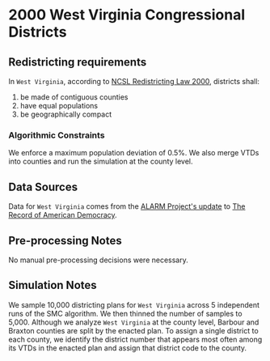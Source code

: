# 2000 West Virginia Congressional Districts

## Redistricting requirements
In ``West Virginia``, according to [NCSL Redistricting Law 2000](https://web.archive.org/web/20041216185957/https://www.senate.mn/departments/scr/redist/red2000/Tab5appx.htm), districts shall:

1. be made of contiguous counties
1. have equal populations
1. be geographically compact

### Algorithmic Constraints
We enforce a maximum population deviation of 0.5%.
We also merge VTDs into counties and run the simulation at the county level.

## Data Sources
Data for ``West Virginia`` comes from the [ALARM Project's update](https://dataverse.harvard.edu/dataset.xhtml?persistentId=doi:10.7910/DVN/ZV5KF3) to [The Record of American Democracy](https://road.hmdc.harvard.edu/).

## Pre-processing Notes
No manual pre-processing decisions were necessary.

## Simulation Notes
We sample 10,000 districting plans for ``West Virginia`` across 5 independent runs of the SMC algorithm.
We then thinned the number of samples to 5,000. 
Although we analyze ``West Virginia`` at the county level, Barbour and Braxton counties are split by the enacted plan. To assign a single district to each county, we identify the district number that appears most often among its VTDs in the enacted plan and assign that district code to the county.
